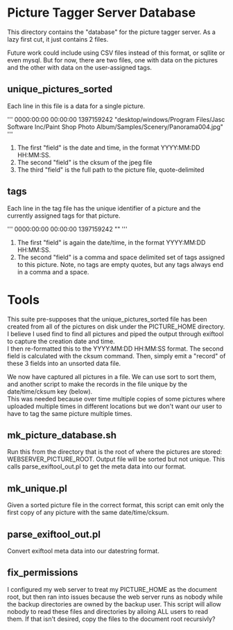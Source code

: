 # Picture Tagger Server Database
This directory contains the "database" for the picture tagger server.
As a lazy first cut, it just contains 2 files.

Future work could include using CSV files instead of this format, or sqllite
or even mysql.  But for now, there are two files, one with data on the pictures
and the other with data on the user-assigned tags.

## unique_pictures_sorted
Each line in this file is a data for a single picture.  

'''
0000:00:00 00:00:00 1397159242 "desktop/windows/Program Files/Jasc Software Inc/Paint Shop Photo Album/Samples/Scenery/Panorama004.jpg"
'''

1. The first "field" is the date and time, in the format YYYY:MM:DD HH:MM:SS.
2. The second "field" is the cksum of the jpeg file
3. The third "field" is the full path to the picture file, quote-delimited

## tags
Each line in the tag file has the unique identifier of a picture 
and the currently assigned tags for that picture.

'''
0000:00:00 00:00:00 1397159242 ""
'''

1. The first "field" is again the date/time, in the format YYYY:MM:DD HH:MM:SS.
2. The second "field" is a comma and space delimited set of tags assigned
to this picture.  Note, no tags are empty quotes, but any tags always end in a comma and a space.

# Tools
This suite pre-supposes that the unique_pictures_sorted file has been created
from all of the pictures on disk under the PICTURE_HOME directory.
I believe I used find to find all pictures and piped the output through
exiftool to capture the creation date and time.  
I then re-formatted this to the YYYY:MM:DD HH:MM:SS format.  The second
field is calculated with the cksum command.
Then, simply emit a "record" of these 3 fields into an unsorted data file.

We now have captured all pictures in a file. 
We can use sort to sort them, and another script to make the 
records in the file unique by the date/time/cksum key (below).  
This was needed because over time multiple copies
of some pictures where uploaded multiple times in different locations
but we don't want our user to have to tag the same picture multiple times.

## mk_picture_database.sh
Run this from the directory that is the root of where
the pictures are stored: WEBSERVER_PICTURE_ROOT.
Output file will be sorted but not unique.
This calls parse_exiftool_out.pl to get the meta data into our format.

## mk_unique.pl

Given a sorted picture file in the correct format, this script can emit only 
the first copy of any picture with the same date/time/cksum.

## parse_exiftool_out.pl
Convert exiftool meta data into our datestring format.

## fix_permissions

I configured my web server to treat my PICTURE_HOME as the document root, but
then ran into issues because the web server runs as nobody while the backup
directories are owned by the backup user.  This script will allow nobody to
read these files and directories by alloing ALL users to read them.
If that isn't desired, copy the files to the document root recursivly?



